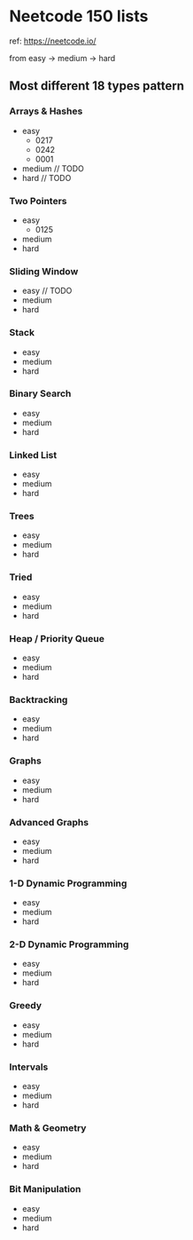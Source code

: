 # Neetcode 150 lists

ref: https://neetcode.io/

from easy -> medium -> hard

## Most different 18 types pattern
### Arrays & Hashes
- easy
  - 0217
  - 0242
  - 0001
- medium // TODO
- hard // TODO

### Two Pointers
- easy
  - 0125
- medium
- hard

### Sliding Window
- easy // TODO
- medium
- hard

### Stack
- easy
- medium
- hard

### Binary Search
- easy
- medium
- hard

### Linked List
- easy
- medium
- hard

### Trees
- easy
- medium
- hard

### Tried
- easy
- medium
- hard

### Heap / Priority Queue
- easy
- medium
- hard

### Backtracking
- easy
- medium
- hard

### Graphs
- easy
- medium
- hard

### Advanced Graphs
- easy
- medium
- hard

### 1-D Dynamic Programming
- easy
- medium
- hard

### 2-D Dynamic Programming
- easy
- medium
- hard

### Greedy
- easy
- medium
- hard

### Intervals
- easy
- medium
- hard

### Math & Geometry
- easy
- medium
- hard

### Bit Manipulation
- easy
- medium
- hard
